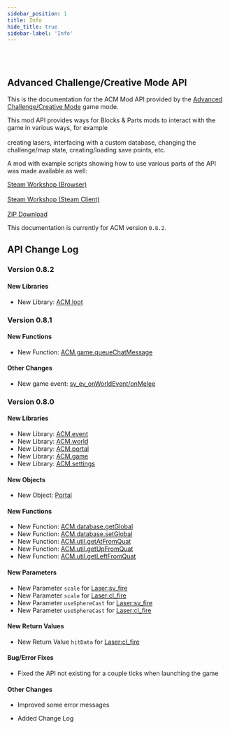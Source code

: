 ```yaml
---
sidebar_position: 1
title: Info
hide_title: true
sidebar-label: 'Info'
---
```


<br></br>

## Advanced Challenge/Creative Mode API

This is the documentation for the ACM Mod API provided by the [Advanced Challenge/Creative Mode](https://steamcommunity.com/sharedfiles/filedetails/?id=2803050088) game mode.

This mod API provides ways for Blocks & Parts mods to interact with the game in various ways, for example <br></br>
creating lasers, interfacing with a custom database, changing the challenge/map state, creating/loading save points, etc.

A mod with example scripts showing how to use various parts of the API was made available as well:

[Steam Workshop (Browser)](https://steamcommunity.com/sharedfiles/filedetails/?id=2855617052) <br></br>
[Steam Workshop (Steam Client)](steam://openurl/https://steamcommunity.com/sharedfiles/filedetails/?id=2855617052) <br></br>
[ZIP Download](/files/ACM_Mod_API_Examples.zip)

This documentation is currently for ACM version <code>0.8.2</code>.

## API Change Log

### Version 0.8.2

#### New Libraries

- New Library: [ACM.loot](/ACM/Static-Functions/acm.loot)

### Version 0.8.1

#### New Functions

- New Function: [ACM.game.queueChatMessage](/ACM/Static-Functions/acm.game#queuechatmessage)

#### Other Changes

- New game event: [sv_ev_onWorldEvent/onMelee](/ACM/Static-Functions/acm.event#addeventlistener)

### Version 0.8.0

#### New Libraries

- New Library: [ACM.event](/ACM/Static-Functions/acm.event)
- New Library: [ACM.world](/ACM/Static-Functions/acm.world)
- New Library: [ACM.portal](/ACM/Static-Functions/acm.portal)
- New Library: [ACM.game](/ACM/Static-Functions/acm.game)
- New Library: [ACM.settings](/ACM/Static-Functions/acm.settings)

#### New Objects

- New Object: [Portal](/ACM/Objects/portal)

#### New Functions

- New Function: [ACM.database.getGlobal](/ACM/Static-Functions/acm.database#getglobal)
- New Function: [ACM.database.setGlobal](/ACM/Static-Functions/acm.database#setglobal)
- New Function: [ACM.util.getAtFromQuat](/ACM/Static-Functions/acm.util#getatfromquat)
- New Function: [ACM.util.getUpFromQuat](/ACM/Static-Functions/acm.util#getupfromquat)
- New Function: [ACM.util.getLeftFromQuat](/ACM/Static-Functions/acm.util#getleftfromquat)

#### New Parameters

- New Parameter <code>scale</code> for [Laser:sv_fire](/ACM/Objects/laser#sv_fire)
- New Parameter <code>scale</code> for [Laser:cl_fire](/ACM/Objects/laser#cl_fire)
- New Parameter <code>useSphereCast</code> for [Laser:sv_fire](/ACM/Objects/laser#sv_fire)
- New Parameter <code>useSphereCast</code> for [Laser:cl_fire](/ACM/Objects/laser#cl_fire)

#### New Return Values

- New Return Value <code>hitData</code> for [Laser:cl_fire](/ACM/Objects/laser#cl_fire)

#### Bug/Error Fixes

- Fixed the API not existing for a couple ticks when launching the game

#### Other Changes

- Improved some error messages


- Added Change Log






